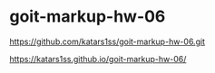 # goit-markup-hw-06

https://github.com/katars1ss/goit-markup-hw-06.git

https://katars1ss.github.io/goit-markup-hw-06/
